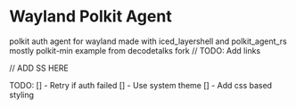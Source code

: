 # Wayland Polkit Agent

polkit auth agent for wayland made with iced_layershell and
polkit_agent_rs mostly polkit-min example from decodetalks fork
// TODO: Add links

// ADD SS HERE


TODO:
[] - Retry if auth failed
[] - Use system theme
[] - Add css based styling
